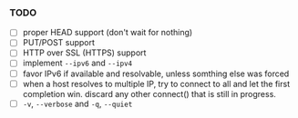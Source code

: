 
### TODO

- [ ] proper HEAD support (don't wait for nothing)
- [ ] PUT/POST support
- [ ] HTTP over SSL (HTTPS) support
- [ ] implement `--ipv6` and `--ipv4`
- [ ] favor IPv6 if available and resolvable, unless somthing else was forced
- [ ] when a host resolves to multiple IP, try to connect to all and let
      the first completion win. discard any other connect() that is still
      in progress.
- [ ] `-v`, `--verbose` and `-q`, `--quiet`
